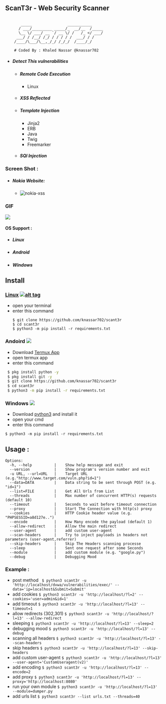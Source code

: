 ## ScanT3r - Web Security Scanner 
````

	   _____                ___________     
	  / ___/_________ _____/_  __/__  /_____
	  \__ \/ ___/ __ `/ __ \/ /   /_ </ ___/
	 ___/ / /__/ /_/ / / / / /  ___/ / /    
	/____/\___/\__,_/_/ /_/_/  /____/_/
	
	# Coded By : Khaled Nassar @knassar702

````
* ##### Detect This vulnerabilities
  * <h5>Remote Code Execution</h5>
    <ul><li>Linux</li></ul>
  * <h5>XSS Reflected</h5>
  * <h5>Template Injection</h5>
     <ul>
     <li> Jinja2 </li>
     <li> ERB </li>
     <li> Java </li>
     <li> Twig </li>
     <li> Freemarker </li>
     </ul>
  * <h5>SQl Injection </h5> 

### Screen Shot :
   * ##### Nokia Website:
      * <img src="https://i.ibb.co/4N9mdtQ/nokai-sx.png" alt="nokia-xss" border="0"></a>
### GIF
<img src='https://github.com/knassar702/scant3r/blob/master/sc/scant3r.gif'>

#### OS Support :
- <h5> Linux</h5>
- <h5> Android</h5>
- <h5> Windows</h5>

## Install
### [Linux](https://wikipedia.org/wiki/Linux) [![alt tag](http://icons.iconarchive.com/icons/dakirby309/simply-styled/32/OS-Linux-icon.png)](https://fr.wikipedia.org/wiki/Linux)
* open your terminal 
* enter this command 
   ````
   $ git clone https://github.com/knassar702/scant3r 
   $ cd scant3r 
   $ python3 -m pip install -r requirements.txt
   ````
### Andoird <img src="https://img.icons8.com/clouds/100/000000/android-os.png">
* Download <a href='https://play.google.com/store/apps/details?id=com.termux&hl=en'>Termux App</a>
* open termux app
* enter this command
````bash
 $ pkg install python -y 
 $ pkg install git -y 
 $ git clone https://github.com/knassar702/scant3r
 $ cd scant3r 
 $ python3 -m pip install -r requirements.txt
````
### Windows <img src="https://img.icons8.com/color/48/000000/windows-10.png">
* Download <a href='https://www.python.org/downloads/windows/'>python3</a> and install it
* open your cmd
* enter this command 
````
$ python3 -m pip install -r requirements.txt
````

## Usage :
````
Options:
  -h, --help          |    Show help message and exit
  --version           |    Show program's version number and exit
  -u URL, --url=URL   |    Target URL (e.g."http://www.target.com/vuln.php?id=1")
  --data=DATA         |    Data string to be sent through POST (e.g. "id=1")
  --list=FILE         |    Get All Urls from List
  --threads           |    Max number of concurrent HTTP(s) requests (default 10)
  --timeout           |    Seconds to wait before timeout connection
  --proxy             |    Start The Connection with http(s) proxy
  --cookies           |    HTTP Cookie header value (e.g. "PHPSESSID=a8d127e..")
  --encode            |    How Many encode the payload (default 1)
  --allow-redirect    |    Allow the main redirect
  --user-agent        |    add custom user-agent
  --scan-headers      |    Try to inject payloads in headers not parameters (user-agent,referrer)
  --skip-headers      |    Skip The Headers scanning processe
  --sleep             |    Sent one request after some Seconds
  --module            |    add custom module (e.g. "google.py")
  --debug             |    Debugging Mood
````
### Example :
* post method
``` $ python3 scant3r -u 'http://localhost/dvwa/vulnerabilities/exec/' --data='ip=localhost&Submit=Submit'```
* add cookies
```$ python3 scant3r -u 'http://localhost/?l=2' --cookies='user=admin&id=1'```
* add timeout
```$ python3 scant3r -u 'http://localhost/?l=13' --timeout=1```
* allow redirects (302,301)
```$ python3 scant3r -u 'http://localhost/?l=13' --allow-redirect```
* sleeping
```$ python3 scant3r -u 'http://localhost/?l=13' --sleep=2```
* debugging mood
```$ python3 scant3r -u 'http://localhost/?l=13' --debug```
* scanning all headers
```$ python3 scant3r -u 'http://localhost/?l=13' --scan-headers```
* skip headers
```$ python3 scant3r -u 'http://localhost/?l=13' --skip-headers```
* add custom user-agent
```$ python3 scant3r -u 'http://localhost/?l=13' --user-agent='CustomUseragent(v2)'```
* add encoding
```$ python3 scant3r -u 'http://localhost/?l=13' --encode=2```
* add proxy
```$ python3 scant3r -u 'http://localhost/?l=13' --proxy='http://localhost:8080'```
* run your own module
```$ python3 scant3r -u 'http://localhost/?l=13' --module=dumper.py```
* add urls list
```$ python3 scant3r --list urls.txt --threads=40```
